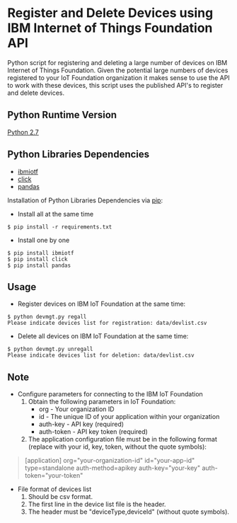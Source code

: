 # Register and Delete Devices using IBM Internet of Things Foundation API


Python script for registering and deleting a large number of devices on IBM Internet of Things Foundation. Given the potential large numbers of devices registered to your IoT Foundation organization it makes sense to use the API to work with these devices, this script uses the published API's to register and delete devices.



## Python Runtime Version
[Python 2.7](https://www.python.org/download/releases/2.7/)

## Python Libraries Dependencies
 - [ibmiotf](https://github.com/ibm-messaging/iot-python)
 - [click](http://click.pocoo.org/5/)
 - [pandas](http://pandas.pydata.org/)

Installation of Python Libraries Dependencies via [pip](https://pip.pypa.io/en/stable/):


 - Install all at the same time
```
$ pip install -r requirements.txt
```
 - Install one by one
```
$ pip install ibmiotf
$ pip install click
$ pip install pandas
```

## Usage

 - Register devices on IBM IoT Foundation at the same time:
```
$ python devmgt.py regall
Please indicate devices list for registration: data/devlist.csv
```
- Delete all devices on IBM IoT Foundation at the same time:
```
$ python devmgt.py unregall
Please indicate devices list for deletion: data/devlist.csv
```


## Note
 - Configure parameters for connecting to the IBM IoT Foundation
	 1. Obtain the following parameters in IoT Foundation:
		 - org - Your organization ID
		 - id - The unique ID of your application within your organization
		 - auth-key - API key (required)
		 - auth-token - API key token (required)
	 2. The application configuration file must be in the following format (replace with your id, key, token, without the quote symbols):
> [application]
org="your-organization-id"
id="your-app-id"
type=standalone
auth-method=apikey
auth-key="your-key"
auth-token="your-token"

 - File format of devices list
	 1. Should be csv format.
	 2. The first line in the device list file is the header.
	 3. The header must be "deviceType,deviceId" (without quote symbols).